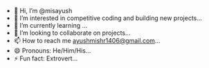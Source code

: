 - 👋 Hi, I’m @misayush
- 👀 I’m interested in competitive coding and building new projects...
- 🌱 I’m currently learning ...
- 💞️ I’m looking to collaborate on projects...
- 📫 How to reach me ayushmishr1406@gmail.com...
- 😄 Pronouns: He/Him/His...
- ⚡ Fun fact: Extrovert...

<!---
misayush/misayush is a ✨ special ✨ repository because its `README.md` (this file) appears on your GitHub profile.
You can click the Preview link to take a look at your changes.
--->
